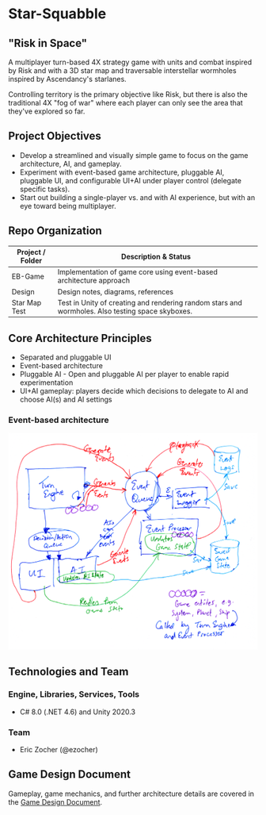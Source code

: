 # Star-Squabble

## "Risk in Space"

A multiplayer turn-based 4X strategy game with units and combat inspired by Risk and with a 3D star map and traversable interstellar wormholes inspired by Ascendancy's starlanes.

Controlling territory is the primary objective like Risk, but there is also the traditional 4X "fog of war" where each player can only see the area that they've explored so far.

## Project Objectives

* Develop a streamlined and visually simple game to focus on the game architecture, AI, and gameplay.
* Experiment with event-based game architecture, pluggable AI, pluggable UI, and configurable UI+AI under player control (delegate specific tasks).
* Start out building a single-player vs. and with AI experience, but with an eye toward being multiplayer.

## Repo Organization

Project / Folder | Description & Status
-----------------|---------------------
EB-Game | Implementation of game core using event-based architecture approach
Design | Design notes, diagrams, references
Star Map Test | Test in Unity of creating and rendering random stars and wormholes. Also testing space skyboxes.

## Core Architecture Principles

* Separated and pluggable UI
* Event-based architecture
* Pluggable AI - Open and pluggable AI per player to enable rapid experimentation
* UI+AI gameplay: players decide which decisions to delegate to AI and choose AI(s) and AI settings

### Event-based architecture

![Hand-drawn Architecture Diagram](Design/Architecture-Diagram.png)

## Technologies and Team

### Engine, Libraries, Services, Tools

* C# 8.0 (.NET 4.6) and Unity 2020.3

### Team

* Eric Zocher (@ezocher)

## Game Design Document

Gameplay, game mechanics, and further architecture details are covered in the 
[Game Design Document](Design/Star-Squabble-GDD.md).
